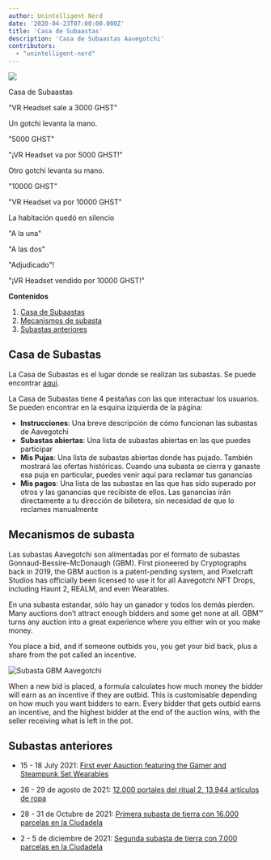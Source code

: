```yaml
---
author: Unintelligent Nerd
date: '2020-04-23T07:00:00.000Z'
title: 'Casa de Subaastas'
description: 'Casa de Subaastas Aavegotchi'
contributors:
  - "unintelligent-nerd"
---
```


<div class="headerImageContainer">
<img class="headerImage" src="/aauction/auctioneer-gotchi.png">
<p class="headerImageText">Casa de Subaastas</p>
</div>

"VR Headset sale a 3000 GHST"

Un gotchi levanta la mano.

"5000 GHST"

"¡VR Headset va por 5000 GHST!"

Otro gotchi levanta su mano.

"10000 GHST"

"VR Headset va por 10000 GHST"

La habitación quedó en silencio

"A la una"

"A las dos"

"Adjudicado"!

"¡VR Headset vendido por 10000 GHST!"

<div class="contentsBox">

**Contenidos**

<ol>
<li><a href=#aauction-house>Casa de Subaastas</a></li>
<li><a href=#aauction-mechanisms>Mecanismos de subasta</a></li>
<li><a href=#past-aauctions>Subastas anteriores</a></li>
</ol>

</div>

## Casa de Subastas

La Casa de Subastas es el lugar donde se realizan las subastas. Se puede encontrar [aquí](https://aavegotchi.com/auction).

La Casa de Subastas tiene 4 pestañas con las que interactuar los usuarios. Se pueden encontrar en la esquina izquierda de la página:

* **Instrucciones**: Una breve descripción de cómo funcionan las subastas de Aavegotchi
* **Subastas abiertas**: Una lista de subastas abiertas en las que puedes participar
* **Mis Pujas**: Una lista de subastas abiertas donde has pujado. También mostrará las ofertas históricas. Cuando una subasta se cierra y ganaste esa puja en particular, puedes venir aquí para reclamar tus ganancias
* **Mis pagos**: Una lista de las subastas en las que has sido superado por otros y las ganancias que recibiste de ellos. Las ganancias irán directamente a tu dirección de billetera, sin necesidad de que lo reclames manualmente

## Mecanismos de subasta

Las subastas Aavegotchi son alimentadas por el formato de subastas Gonnaud-Bessire-McDonaugh (GBM). First pioneered by Cryptographs back in 2019, the GBM auction is a patent-pending system, and Pixelcraft Studios has officially been licensed to use it for all Aavegotchi NFT Drops, including Haunt 2, REALM, and even Wearables.

En una subasta estandar, sólo hay un ganador y todos los demás pierden. Many auctions don’t attract enough bidders and some get none at all. GBM™ turns any auction into a great experience where you either win or you make money.

You place a bid, and if someone outbids you, you get your bid back, plus a share from the pot called an incentive.

<img class = "bodyImage" src = "/aauction/gbm-auction.png" alt = "Subasta GBM Aavegotchi" />

When a new bid is placed, a formula calculates how much money the bidder will earn as an incentive if they are outbid. This is customisable depending on how much you want bidders to earn. Every bidder that gets outbid earns an incentive, and the highest bidder at the end of the auction wins, with the seller receiving what is left in the pot.

## Subastas anteriores

* 15 - 18 July 2021: [First ever Aauction featuring the Gamer and Steampunk Set Wearables](https://aavegotchi.medium.com/aavegotchi-bid-to-earn-auctions-are-coming-to-polygon-4bf26a09db29)

* 26 - 29 de agosto de 2021: [12.000 portales del ritual 2, 13,944 artículos de ropa](https://aavegotchi.medium.com/the-ultimate-guide-to-aavegotchi-haunt-2-8bd086f9026c)

* 28 - 31 de Octubre de 2021: [Primera subasta de tierra con 16.000 parcelas en la  Ciudadela](https://aavegotchi.medium.com/the-ultimate-guide-to-aavegotchi-land-sale-1-coming-this-halloween-4af9134236f3)

* 2 - 5 de diciembre de 2021: [Segunda subasta de tierra con 7.000 parcelas en la  Ciudadela](https://aavegotchi.medium.com/second-gotchiverse-land-sale-confirmed-to-begin-december-2nd-8bc7b7dd9957)